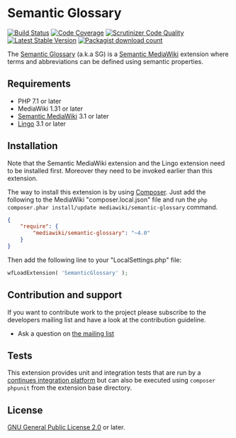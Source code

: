 # Semantic Glossary

[![Build Status](https://www.travis-ci.com/SemanticMediaWiki/SemanticGlossary.svg?branch=master)](https://www.travis-ci.com/SemanticMediaWiki/SemanticGlossary)
[![Code Coverage](https://scrutinizer-ci.com/g/SemanticMediaWiki/SemanticGlossary/badges/coverage.png?b=master)](https://scrutinizer-ci.com/g/SemanticMediaWiki/SemanticGlossary/?branch=master)
[![Scrutinizer Code Quality](https://scrutinizer-ci.com/g/SemanticMediaWiki/SemanticGlossary/badges/quality-score.png?b=master)](https://scrutinizer-ci.com/g/SemanticMediaWiki/SemanticGlossary/?branch=master)
[![Latest Stable Version](https://poser.pugx.org/mediawiki/semantic-glossary/version.png)](https://packagist.org/packages/mediawiki/semantic-glossary)
[![Packagist download count](https://poser.pugx.org/mediawiki/semantic-glossary/d/total.png)](https://packagist.org/packages/mediawiki/semantic-glossary)

The [Semantic Glossary][mw-semantic-glossary] (a.k.a SG) is a [Semantic MediaWiki][smw] extension where
terms and abbreviations can be defined using semantic properties.

## Requirements

- PHP 7.1 or later
- MediaWiki 1.31 or later
- [Semantic MediaWiki][smw] 3.1 or later
- [Lingo][lg] 3.1 or later

## Installation

Note that the Semantic MediaWiki extension and the Lingo extension need to be installed first.
Moreover they need to be invoked earlier than this extension.

The way to install this extension is by using [Composer][composer].
Just add the following to the MediaWiki "composer.local.json" file and run the
`php composer.phar install/update mediawiki/semantic-glossary` command.

```json
{
	"require": {
		"mediawiki/semantic-glossary": "~4.0"
	}
}
```

Then add the following line to your "LocalSettings.php" file:
```php
wfLoadExtension( 'SemanticGlossary' );
```

## Contribution and support

If you want to contribute work to the project please subscribe to the developers mailing list and
have a look at the contribution guideline.

* Ask a question on [the mailing list](https://www.semantic-mediawiki.org/wiki/Mailing_list)

## Tests

This extension provides unit and integration tests that are run by a [continues integration platform][travis]
but can also be executed using `composer phpunit` from the extension base directory.

## License

[GNU General Public License 2.0][license] or later.

[license]: https://www.gnu.org/copyleft/gpl.html
[mw-semantic-glossary]: https://www.mediawiki.org/wiki/Extension:Semantic_Glossary
[mw-lingo]: https://www.mediawiki.org/wiki/Extension:Lingo
[smw]: https://www.mediawiki.org/wiki/Extension:Semantic_MediaWiki
[lg]: https://www.mediawiki.org/wiki/Extension:Lingo
[composer]: https://getcomposer.org/
[travis]: https://www.travis-ci.com/github/SemanticMediaWiki/SemanticGlossary
